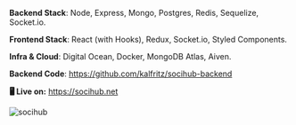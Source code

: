**Backend Stack**: Node, Express, Mongo, Postgres, Redis, Sequelize, Socket.io.

**Frontend Stack**: React (with Hooks), Redux, Socket.io, Styled Components.

**Infra & Cloud**: Digital Ocean, Docker, MongoDB Atlas, Aiven.

**Backend Code**: https://github.com/kalfritz/socihub-backend

**🖥️ Live on:** https://socihub.net

![socihub](https://github.com/user-attachments/assets/1f098301-cb36-41ee-97c9-4dfa875f9619)
